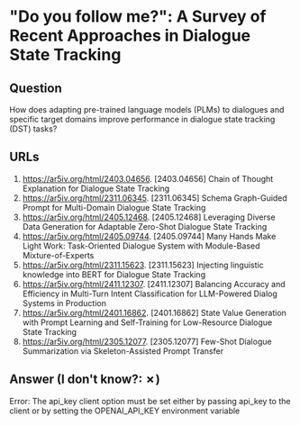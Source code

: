 # "Do you follow me?": A Survey of Recent Approaches in Dialogue State Tracking

## Question

How does adapting pre-trained language models (PLMs) to dialogues and specific target domains improve performance in dialogue state tracking (DST) tasks?

## URLs

1. https://ar5iv.org/html/2403.04656. [2403.04656] Chain of Thought Explanation for Dialogue State Tracking
2. https://ar5iv.org/html/2311.06345. [2311.06345] Schema Graph-Guided Prompt for Multi-Domain Dialogue State Tracking
3. https://ar5iv.org/html/2405.12468. [2405.12468] Leveraging Diverse Data Generation for Adaptable Zero-Shot Dialogue State Tracking
4. https://ar5iv.org/html/2405.09744. [2405.09744] Many Hands Make Light Work: Task-Oriented Dialogue System with Module-Based Mixture-of-Experts
5. https://ar5iv.org/html/2311.15623. [2311.15623] Injecting linguistic knowledge into BERT for Dialogue State Tracking
6. https://ar5iv.org/html/2411.12307. [2411.12307] Balancing Accuracy and Efficiency in Multi-Turn Intent Classification for LLM-Powered Dialog Systems in Production
7. https://ar5iv.org/html/2401.16862. [2401.16862] State Value Generation with Prompt Learning and Self-Training for Low-Resource Dialogue State Tracking
8. https://ar5iv.org/html/2305.12077. [2305.12077] Few-Shot Dialogue Summarization via Skeleton-Assisted Prompt Transfer

## Answer (I don't know?: ✗)

Error: The api_key client option must be set either by passing api_key to the client or by setting the OPENAI_API_KEY environment variable